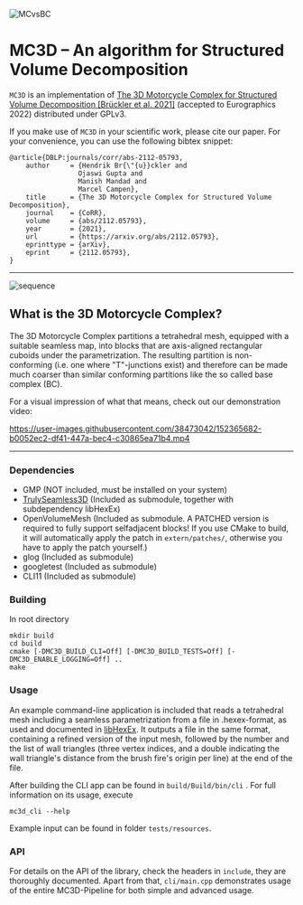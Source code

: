 ![MCvsBC](https://user-images.githubusercontent.com/38473042/152366380-3695f20e-606b-429a-b103-4c125ae17f31.png)


# MC3D – An algorithm for Structured Volume Decomposition

`MC3D` is an implementation of [The 3D Motorcycle Complex for Structured Volume Decomposition \[Brückler et al. 2021\]](https://arxiv.org/abs/2112.05793) (accepted to Eurographics 2022) distributed under GPLv3.

If you make use of `MC3D` in your scientific work, please cite our paper. For your convenience,
you can use the following bibtex snippet:

    @article{DBLP:journals/corr/abs-2112-05793,
        author     = {Hendrik Br{\"{u}}ckler and
                     Ojaswi Gupta and
                     Manish Mandad and
                     Marcel Campen},
        title      = {The 3D Motorcycle Complex for Structured Volume Decomposition},
        journal    = {CoRR},
        volume     = {abs/2112.05793},
        year       = {2021},
        url        = {https://arxiv.org/abs/2112.05793},
        eprinttype = {arXiv},
        eprint     = {2112.05793},
    }

***

![sequence](https://user-images.githubusercontent.com/38473042/152368807-5c51f045-a127-4052-ab04-d3fd60f612fa.png)


## What is the 3D Motorcycle Complex?

The 3D Motorcycle Complex partitions a tetrahedral mesh, equipped with a suitable seamless map, into blocks that are axis-aligned rectangular cuboids under the parametrization. The resulting partition is non-conforming (i.e. one where "T"-junctions exist) and therefore can be made much coarser than similar conforming partitions like the so called base complex (BC).

For a visual impression of what that means, check out our demonstration video:

https://user-images.githubusercontent.com/38473042/152365682-b0052ec2-df41-447a-bec4-c30865ea71b4.mp4


***

### Dependencies
- GMP (NOT included, must be installed on your system)
- [TrulySeamless3D](https://github.com/HendrikBrueckler/TrulySeamless3D) (Included as submodule, together with subdependency libHexEx)
- OpenVolumeMesh (Included as submodule. A PATCHED version is required to fully support selfadjacent blocks! If you use CMake to build, it will automatically apply the patch in ```extern/patches/```, otherwise you have to apply the patch yourself.)
- glog (Included as submodule)
- googletest (Included as submodule)
- CLI11 (Included as submodule)

### Building
In root directory

    mkdir build
    cd build
    cmake [-DMC3D_BUILD_CLI=Off] [-DMC3D_BUILD_TESTS=Off] [-DMC3D_ENABLE_LOGGING=Off] ..
    make

### Usage
An example command-line application is included that reads a tetrahedral mesh including a seamless parametrization from a file in .hexex-format, as used and documented in [libHexEx](https://www.graphics.rwth-aachen.de/software/libHexEx/).
It outputs a file in the same format, containing a refined version of the input mesh, followed by the number and the list of wall triangles (three vertex indices, and a double indicating the wall triangle's distance from the brush fire's origin per line) at the end of the file.

After building the CLI app can be found in ```build/Build/bin/cli``` .
For full information on its usage, execute

    mc3d_cli --help

Example input can be found in folder ```tests/resources```.

### API
For details on the API of the library, check the headers in ```include```, they are thoroughly documented. Apart from that, ```cli/main.cpp``` demonstrates usage of the entire MC3D-Pipeline for both simple and advanced usage.
